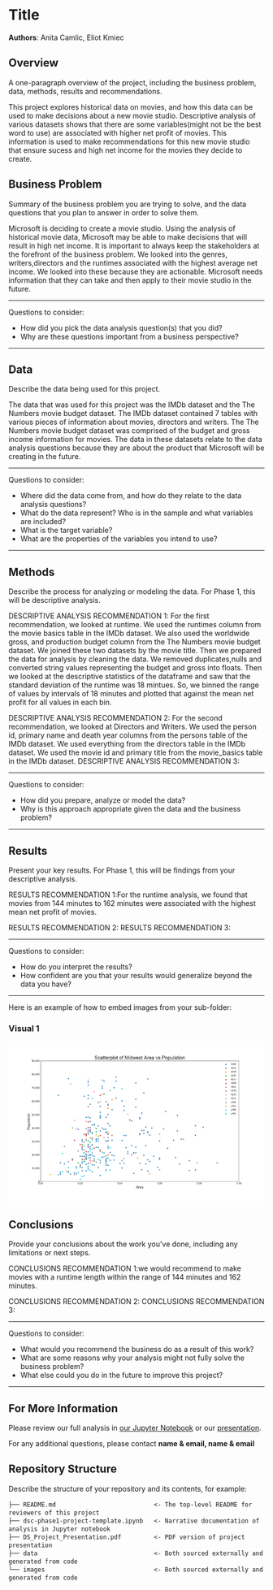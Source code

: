 # Title

**Authors**: Anita Camlic, Eliot Kmiec

## Overview

A one-paragraph overview of the project, including the business problem, data, methods, results and recommendations.

This project explores historical data on movies, and how this data can be used to make decisions about a new movie studio. Descriptive analysis of various datasets shows that there are some variables(might not be the best word to use) are associated with higher net profit of movies. This information is used to make recommendations for this new movie studio that ensure sucess and high net income for the movies they decide to create.

## Business Problem

Summary of the business problem you are trying to solve, and the data questions that you plan to answer in order to solve them.

Microsoft is deciding to create a movie studio. Using the analysis of historical movie data, Microsoft may be able to make decisions that will result in high net income. It is important to always keep the stakeholders at the forefront of the business problem. We looked into the genres, writers,directors and the runtimes associated with the highest average net income. We looked into these because they are actionable. Microsoft needs information that they can take and then apply to their movie studio in the future.

***
Questions to consider:

* How did you pick the data analysis question(s) that you did?
* Why are these questions important from a business perspective?
***

## Data

Describe the data being used for this project.

The data that was used for this project was the IMDb dataset and the The Numbers movie budget dataset. The IMDb dataset contained 7 tables with various pieces of information about movies, directors and writers. The The Numbers movie budget dataset was comprised of the budget and gross income information for movies. The data in these datasets relate to the data analysis questions because they are about the product that Microsoft will be creating in the future. 


***
Questions to consider:
* Where did the data come from, and how do they relate to the data analysis questions?
* What do the data represent? Who is in the sample and what variables are included?
* What is the target variable?
* What are the properties of the variables you intend to use?
***

## Methods

Describe the process for analyzing or modeling the data. For Phase 1, this will be descriptive analysis.

DESCRIPTIVE ANALYSIS RECOMMENDATION 1: For the first recommendation, we looked at runtime. We used the runtimes column from the movie basics table in the IMDb dataset. We also used the worldwide gross, and production budget column from the The Numbers movie budget dataset. We joined these two datasets by the movie title. Then we prepared the data for analysis by cleaning the data. We removed duplicates,nulls and converted string values representing the budget and gross into floats. Then we looked at the descriptive statistics of the dataframe and saw that the standard deviation of the runtime was 18 mintues. So, we binned the range of values by intervals of 18 minutes and plotted that against the mean net profit for all values in each bin.

DESCRIPTIVE ANALYSIS RECOMMENDATION 2: For the second recommendation, we looked at Directors and Writers. We used the person id, primary name and death year columns from the persons table of the IMDb dataset. We used everything from the directors table in the IMDb dataset. We used the movie id and primary title from the movie_basics table in the IMDb dataset.
DESCRIPTIVE ANALYSIS RECOMMENDATION 3:


***
Questions to consider:
* How did you prepare, analyze or model the data?
* Why is this approach appropriate given the data and the business problem?
***

## Results

Present your key results. For Phase 1, this will be findings from your descriptive analysis.

RESULTS RECOMMENDATION 1:For the runtime analysis, we found that movies from 144 minutes to 162 minutes were associated with the highest mean net profit of movies. 


RESULTS RECOMMENDATION 2:
RESULTS RECOMMENDATION 3:

***
Questions to consider:
* How do you interpret the results?
* How confident are you that your results would generalize beyond the data you have?
***

Here is an example of how to embed images from your sub-folder:

### Visual 1
![graph1](./images/viz1.png)

## Conclusions

Provide your conclusions about the work you've done, including any limitations or next steps.

CONCLUSIONS RECOMMENDATION 1:we would recommend to make movies with a runtime length within the range of 144 minutes and 162 minutes.

CONCLUSIONS RECOMMENDATION 2:
CONCLUSIONS RECOMMENDATION 3:


***
Questions to consider:
* What would you recommend the business do as a result of this work?
* What are some reasons why your analysis might not fully solve the business problem?
* What else could you do in the future to improve this project?
***

## For More Information

Please review our full analysis in [our Jupyter Notebook](./dsc-phase1-project-template.ipynb) or our [presentation](./DS_Project_Presentation.pdf).

For any additional questions, please contact **name & email, name & email**

## Repository Structure

Describe the structure of your repository and its contents, for example:

```
├── README.md                           <- The top-level README for reviewers of this project
├── dsc-phase1-project-template.ipynb   <- Narrative documentation of analysis in Jupyter notebook
├── DS_Project_Presentation.pdf         <- PDF version of project presentation
├── data                                <- Both sourced externally and generated from code
└── images                              <- Both sourced externally and generated from code
```
